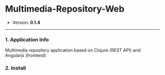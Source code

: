 # Multimedia-Repository-Web #
* Version: **0.1.4**
-----------------------
### 1. Application Info ###

Multimedia repository application based on Clojure (REST API) and Angularjs (frontend)

### 2. Install ###
